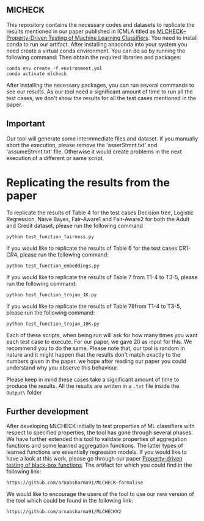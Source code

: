 ## MlCHECK
This repository contains the necessary codes and datasets to replicate the results mentioned in our paper published in ICMLA titled as [MLCHECK– Property-Driven Testing of Machine Learning Classifiers](https://ieeexplore.ieee.org/document/9680205). You need to install conda to run our artifact. After installing anaconda into your system you need create a virtual conda environment. You can do so by running the following command: Then obtain the required libraries and packages:
```
conda env create -f environment.yml
conda activate mlcheck
```
After installing the necessary packages, you can run several commands to see our results. As our tool need a significant amount of time to run all the test cases, we don't show the results for all the test cases mentioned in the paper.

## Important
Our tool will generate some intermmediate files and dataset. If you manually abort the execution, please remove the 'asserStmnt.txt' and 'assumeStmnt.txt' file. Otherwise it would create problems in the next execution of a different or same script.

# Replicating the results from the paper
To replicate the results of Table 4 for the test cases Decision tree, Logistic Regression, Naive Bayes, Fair-Aware1 and Fair-Aware2 for both the Adult and Credit dataset, please run the following command
```
python test_function_fairness.py 
```
If you would like to replicate the results of Table 6 for the test cases CR1-CR4, please run the following command:
```
python test_function_embeddings.py 
```
If you would like to replicate the results of Table 7 from T1-4 to T3-5, please run the following command:
```
python test_function_trojan_1K.py 
```
If you would like to replicate the results of Table 78from T1-4 to T3-5, please run the following command:
```
python test_function_trojan_10K.py 
```
Each of these scripts, when being run will ask for how many times you want each test case to execute. For our paper, we gave 20 as input for this. We recommend you to do the same. Please note that, our tool is random in nature and it might happen that the results don't match exactly to the numbers given in the paper. we hope after reading our paper you could understand why you observe this behaviour.

Please keep in mind these cases take a significant amount of time to produce the results. All the results are written in a ```.txt``` file inside the ```Output\``` folder

## Further development
After developing MLCHECK initially to test properties of ML classifiers with respect to specified properties, the tool has gone through several phases. We have further extended this tool to validate properties of aggregation functions and some learned aggregation functions. The latter types of learned functions are essentially regression models. If you would like to have a look at this work, please go through our paper [Property-driven testing of black-box functions](https://dl.acm.org/doi/abs/10.1145/3524482.3527657). The artifact for which you could find in the following link:
```
https://github.com/arnabsharma91/MLCHECK-formalise
```
We would like to encourage the users of the tool to use our new version of the tool which could be found in the following link:
```
https://github.com/arnabsharma91/MLCHECKV2
```
